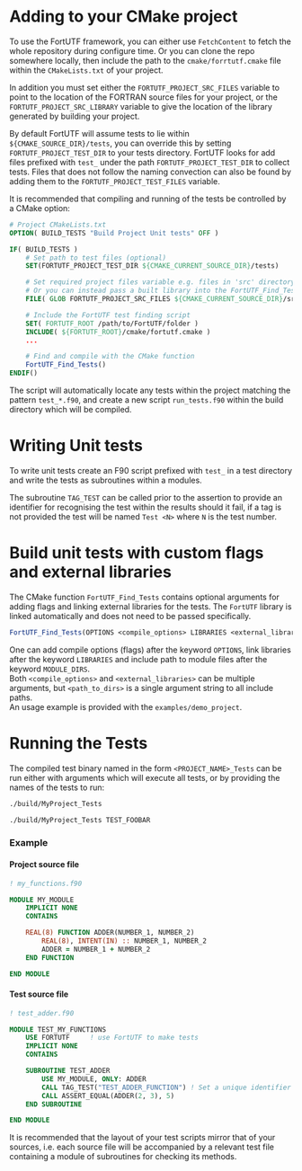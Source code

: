 # Adding to your CMake project
To use the FortUTF framework, you can either use `FetchContent` to fetch the whole repository during configure time. Or you can clone the repo somewhere locally, then include the path to the `cmake/forrtutf.cmake` file within the `CMakeLists.txt` of your project.

In addition you must set either the `FORTUTF_PROJECT_SRC_FILES` variable to point to the location of the FORTRAN source files for your project, or the `FORTUTF_PROJECT_SRC_LIBRARY` variable to give the location of the library generated by building your project.

By default FortUTF will assume tests to lie within `${CMAKE_SOURCE_DIR}/tests`, you can override this by setting `FORTUTF_PROJECT_TEST_DIR` to your tests directory. FortUTF looks for add files prefixed with `test_` under the path `FORTUTF_PROJECT_TEST_DIR` to collect tests. Files that does not follow the naming convection can also be found by adding them to the `FORTUTF_PROJECT_TEST_FILES` variable.

It is recommended that compiling and running of the tests be controlled by a CMake option:

```cmake
# Project CMakeLists.txt
OPTION( BUILD_TESTS "Build Project Unit tests" OFF )

IF( BUILD_TESTS )
    # Set path to test files (optional)
    SET(FORTUTF_PROJECT_TEST_DIR ${CMAKE_CURRENT_SOURCE_DIR}/tests)

    # Set required project files variable e.g. files in 'src' directory within the project directory
    # Or you can instead pass a built library into the FortUTF_Find_Tests() function.
    FILE( GLOB FORTUTF_PROJECT_SRC_FILES ${CMAKE_CURRENT_SOURCE_DIR}/src/*.f90 )

    # Include the FortUTF test finding script
    SET( FORTUTF_ROOT /path/to/FortUTF/folder )
    INCLUDE( ${FORTUTF_ROOT}/cmake/fortutf.cmake )
    ...

    # Find and compile with the CMake function
    FortUTF_Find_Tests()
ENDIF()
```
The script will automatically locate any tests within the project matching the pattern `test_*.f90`, and create a new script `run_tests.f90` within the build directory which will be compiled.

# Writing Unit tests
To write unit tests create an F90 script prefixed with `test_` in a test directory and write the tests as subroutines within a modules.

The subroutine `TAG_TEST` can be called prior to the assertion to provide an identifier for recognising the test within the results should it fail, if a tag is not provided the test will be named `Test <N>` where `N` is the test number.

# Build unit tests with custom flags and external libraries
The CMake function `FortUTF_Find_Tests` contains optional arguments for adding flags and linking external libraries for the tests. The `FortUTF` library is linked automatically and does not need to be passed specifically.

```cmake
FortUTF_Find_Tests(OPTIONS <compile_options> LIBRARIES <external_libraries> MODULE_DIRS <path_to_dirs>)
```
One can add compile options (flags) after the keyword `OPTIONS`, link libraries after the keyword `LIBRARIES` and include path to module files after the keyword `MODULE_DIRS`.  
Both `<compile_options>` and `<external_libraries>` can be multiple arguments, but `<path_to_dirs>` is a single argument string to all include paths.  
An usage example is provided with the `examples/demo_project`.

# Running the Tests

The compiled test binary named in the form `<PROJECT_NAME>_Tests` can be run either with arguments which will execute all tests, or by providing the names of the tests to run:

```bash
./build/MyProject_Tests
```

```bash
./build/MyProject_Tests TEST_FOOBAR
```

### Example

#### Project source file
```fortran
! my_functions.f90

MODULE MY_MODULE
    IMPLICIT NONE
    CONTAINS

    REAL(8) FUNCTION ADDER(NUMBER_1, NUMBER_2)
        REAL(8), INTENT(IN) :: NUMBER_1, NUMBER_2
        ADDER = NUMBER_1 + NUMBER_2
    END FUNCTION

END MODULE
```

#### Test source file
```fortran
! test_adder.f90

MODULE TEST_MY_FUNCTIONS
    USE FORTUTF     ! use FortUTF to make tests
    IMPLICIT NONE
    CONTAINS

    SUBROUTINE TEST_ADDER
        USE MY_MODULE, ONLY: ADDER
        CALL TAG_TEST("TEST_ADDER_FUNCTION") ! Set a unique identifier to recognise this test
        CALL ASSERT_EQUAL(ADDER(2, 3), 5)
    END SUBROUTINE

END MODULE
```

It is recommended that the layout of your test scripts mirror that of your sources, i.e. each source file will be accompanied by a relevant test file containing a module of subroutines for checking its methods.
